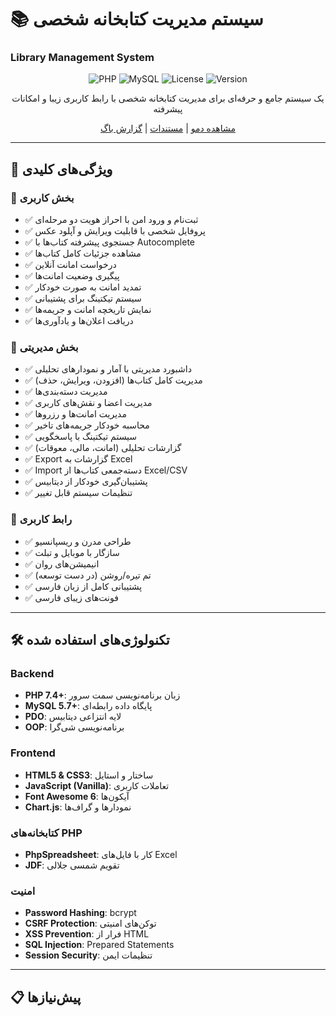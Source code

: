 # 📚 سیستم مدیریت کتابخانه شخصی
### Library Management System

<div align="center">

![PHP](https://img.shields.io/badge/PHP-7.4%2B-blue)
![MySQL](https://img.shields.io/badge/MySQL-5.7%2B-orange)
![License](https://img.shields.io/badge/License-MIT-green)
![Version](https://img.shields.io/badge/Version-2.0-brightgreen)

یک سیستم جامع و حرفه‌ای برای مدیریت کتابخانه شخصی با رابط کاربری زیبا و امکانات پیشرفته

[مشاهده دمو](#) | [مستندات](docs/) | [گزارش باگ](issues/)

</div>

---

## 🌟 ویژگی‌های کلیدی

### 👤 بخش کاربری
- ✅ ثبت‌نام و ورود امن با احراز هویت دو مرحله‌ای
- ✅ پروفایل شخصی با قابلیت ویرایش و آپلود عکس
- ✅ جستجوی پیشرفته کتاب‌ها با Autocomplete
- ✅ مشاهده جزئیات کامل کتاب‌ها
- ✅ درخواست امانت آنلاین
- ✅ پیگیری وضعیت امانت‌ها
- ✅ تمدید امانت به صورت خودکار
- ✅ سیستم تیکتینگ برای پشتیبانی
- ✅ نمایش تاریخچه امانت و جریمه‌ها
- ✅ دریافت اعلان‌ها و یادآوری‌ها

### 🔐 بخش مدیریتی
- ✅ داشبورد مدیریتی با آمار و نمودارهای تحلیلی
- ✅ مدیریت کامل کتاب‌ها (افزودن، ویرایش، حذف)
- ✅ مدیریت دسته‌بندی‌ها
- ✅ مدیریت اعضا و نقش‌های کاربری
- ✅ مدیریت امانت‌ها و رزروها
- ✅ محاسبه خودکار جریمه‌های تاخیر
- ✅ سیستم تیکتینگ با پاسخگویی
- ✅ گزارشات تحلیلی (امانت، مالی، معوقات)
- ✅ Export گزارشات به Excel
- ✅ Import دسته‌جمعی کتاب‌ها از Excel/CSV
- ✅ پشتیبان‌گیری خودکار از دیتابیس
- ✅ تنظیمات سیستم قابل تغییر

### 🎨 رابط کاربری
- ✅ طراحی مدرن و ریسپانسیو
- ✅ سازگار با موبایل و تبلت
- ✅ انیمیشن‌های روان
- ✅ تم تیره/روشن (در دست توسعه)
- ✅ پشتیبانی کامل از زبان فارسی
- ✅ فونت‌های زیبای فارسی

---

## 🛠️ تکنولوژی‌های استفاده شده

### Backend
- **PHP 7.4+**: زبان برنامه‌نویسی سمت سرور
- **MySQL 5.7+**: پایگاه داده رابطه‌ای
- **PDO**: لایه انتزاعی دیتابیس
- **OOP**: برنامه‌نویسی شی‌گرا

### Frontend
- **HTML5 & CSS3**: ساختار و استایل
- **JavaScript (Vanilla)**: تعاملات کاربری
- **Font Awesome 6**: آیکون‌ها
- **Chart.js**: نمودارها و گراف‌ها

### کتابخانه‌های PHP
- **PhpSpreadsheet**: کار با فایل‌های Excel
- **JDF**: تقویم شمسی جلالی

### امنیت
- **Password Hashing**: bcrypt
- **CSRF Protection**: توکن‌های امنیتی
- **XSS Prevention**: فرار از HTML
- **SQL Injection**: Prepared Statements
- **Session Security**: تنظیمات ایمن

---

## 📋 پیش‌نیازها
